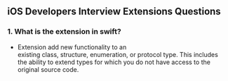 ## iOS Developers Interview Extensions Questions

### 1. What is the extension in swift?
  - Extension add new functionality to an existing class, structure, enumeration, or protocol type. This includes the ability to extend types for which you do not have access to the original source code.
